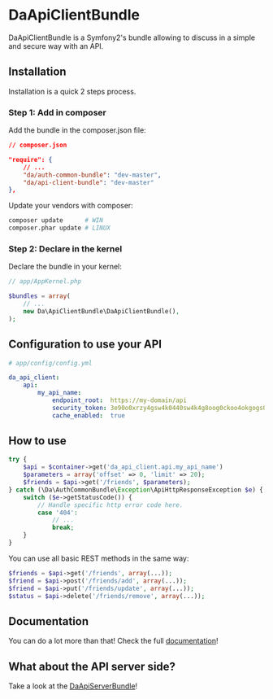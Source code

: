 DaApiClientBundle
=================

DaApiClientBundle is a Symfony2's bundle allowing to discuss in a simple and secure way with an API.


Installation
------------

Installation is a quick 2 steps process.


### Step 1: Add in composer

Add the bundle in the composer.json file:

```json
// composer.json

"require": {
    // ...
    "da/auth-common-bundle": "dev-master",
    "da/api-client-bundle": "dev-master"
},
```

Update your vendors with composer:

```sh
composer update      # WIN
composer.phar update # LINUX
```


### Step 2: Declare in the kernel

Declare the bundle in your kernel:

```php
// app/AppKernel.php

$bundles = array(
    // ...
    new Da\ApiClientBundle\DaApiClientBundle(),
);
```


Configuration to use your API
-----------------------------

```yaml
# app/config/config.yml

da_api_client:
    api:
        my_api_name:
            endpoint_root:  https://my-domain/api
            security_token: 3e90o0xrzy4gsw4k0440sw4k4g8oog0ckoo4okgogs0wowo4sg
            cache_enabled:  true
```


How to use
----------

```php
try {
    $api = $container->get('da_api_client.api.my_api_name')
    $parameters = array('offset' => 0, 'limit' => 20);
    $friends = $api->get('/friends', $parameters);
} catch (\Da\AuthCommonBundle\Exception\ApiHttpResponseException $e) {
    switch ($e->getStatusCode()) {
        // Handle specific http error code here.
        case '404':
            // ...
            break;
    }
}
```

You can use all basic REST methods in the same way:

```php
$friends = $api->get('/friends', array(...));
$friend = $api->post('/friends/add', array(...));
$friend = $api->put('/friends/update', array(...));
$status = $api->delete('/friends/remove', array(...));
```


Documentation
-------------

You can do a lot more than that! Check the full [documentation](https://github.com/Gnuckorg/DaApiClientBundle/blob/master/Resources/doc/index.md)!


What about the API server side?
-------------------------------

Take a look at the [DaApiServerBundle](https://github.com/Gnuckorg/DaApiServerBundle)!

